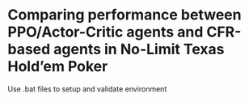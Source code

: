# Comparing performance between PPO/Actor-Critic agents and CFR-based agents in No-Limit Texas Hold’em Poker

Use .bat files to setup and validate environment
